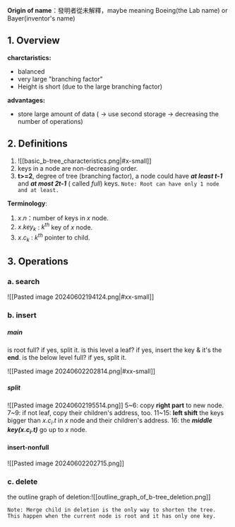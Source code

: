**Origin of name**：發明者從未解釋，maybe meaning Boeing(the Lab name) or Bayer(inventor's name)
## 1. Overview

**charctaristics:**
* balanced
* very large "branching factor"
* Height is short (due to the large branching factor)

**advantages:**
* store large amount of data ( -> use second storage -> decreasing the number of operations)
## 2. Definitions
1. ![[basic_b-tree_characteristics.png|#x-small]]
3. keys in a node are non-decreasing order.
4. **t>=2**, degree of tree (branching factor), a node could have ***at least t-1*** and ***at most 2t-1*** ( called *full*) keys.
	```Note: Root can have only 1 node and at least.```

**Terminology**:
1. $x.n$：number of keys in $x$ node.
2. $x.key_k$ : $k^{th}$ key of $x$ node.
3. $x.c_k$ : $k^{th}$ pointer to child.

## 3. Operations
### a. search
![[Pasted image 20240602194124.png|#xx-small]]
### b. insert
##### main
is root full?  if yes, split it.
is this level a leaf?  if yes, insert the key & it's the **end**.
	is the below level full? if yes, split it.

![[Pasted image 20240602202814.png|#xx-small]]

##### split
![[Pasted image 20240602195514.png]]
5~6: copy **right part** to new node.
7~9: if not leaf, copy their children's address, too.
11~15: **left shift** the keys bigger than $x.c_i.t$ in $x$ node and their children's address.
16: the ***middle key($x.c_i.t$)*** go up to $x$ node.
#### insert-nonfull
![[Pasted image 20240602202715.png]]
### c. delete
the outline graph of deletion:![[outline_graph_of_b-tree_deletion.png]]
```
Note: Merge child in deletion is the only way to shorten the tree. This happen when the current node is root and it has only one key.
```